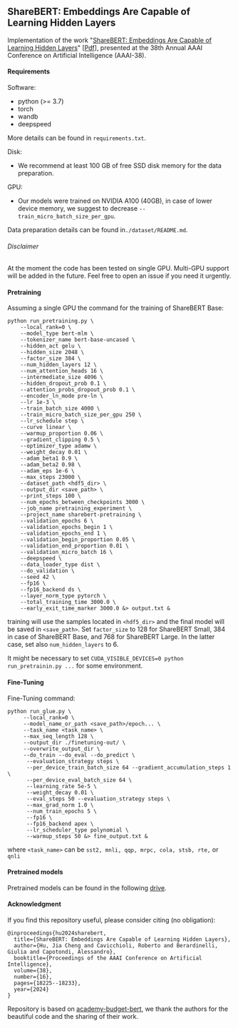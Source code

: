 ## ShareBERT: Embeddings Are Capable of Learning Hidden Layers

Implementation of the work "[ShareBERT: Embeddings Are Capable of Learning Hidden Layers](https://ojs.aaai.org/index.php/AAAI/article/view/29781])" [[Pdf](https://ojs.aaai.org/index.php/AAAI/article/view/29781/31348)],
presented at the 38th Annual AAAI Conference on Artificial Intelligence (AAAI-38).

#### Requirements

Software:
- python (>= 3.7)
- torch 
- wandb
- deepspeed

More details can be found in `requirements.txt`.

Disk:
- We recommend at least 100 GB of free SSD disk memory for the data preparation.

GPU:
- Our models were trained on NVIDIA A100 (40GB), in case of lower device memory, 
 we suggest to decrease `--train_micro_batch_size_per_gpu`.

Data preparation details can be found in`./dataset/README.md`.

###### Disclaimer
At the moment the code has been tested on single GPU. Multi-GPU support will be added in the 
future. Feel free to open an issue if you need it urgently.

#### Pretraining

Assuming a single GPU the command for the training of ShareBERT Base:
```
python run_pretraining.py \
    --local_rank=0 \
    --model_type bert-mlm \
    --tokenizer_name bert-base-uncased \
    --hidden_act gelu \
    --hidden_size 2048 \
    --factor_size 384 \
    --num_hidden_layers 12 \
    --num_attention_heads 16 \
    --intermediate_size 4096 \
    --hidden_dropout_prob 0.1 \
    --attention_probs_dropout_prob 0.1 \
    --encoder_ln_mode pre-ln \
    --lr 1e-3 \
    --train_batch_size 4000 \
    --train_micro_batch_size_per_gpu 250 \
    --lr_schedule step \
    --curve linear \
    --warmup_proportion 0.06 \
    --gradient_clipping 0.5 \
    --optimizer_type adamw \
    --weight_decay 0.01 \
    --adam_beta1 0.9 \
    --adam_beta2 0.98 \
    --adam_eps 1e-6 \
    --max_steps 23000 \
    --dataset_path <hdf5_dir> \
    --output_dir <save_path> \
    --print_steps 100 \
    --num_epochs_between_checkpoints 3000 \
    --job_name pretraining_experiment \
    --project_name sharebert-pretraining \
    --validation_epochs 6 \
    --validation_epochs_begin 1 \
    --validation_epochs_end 1 \
    --validation_begin_proportion 0.05 \
    --validation_end_proportion 0.01 \
    --validation_micro_batch 16 \
    --deepspeed \
    --data_loader_type dist \
    --do_validation \
    --seed 42 \
    --fp16 \
    --fp16_backend ds \
    --layer_norm_type pytorch \
    --total_training_time 3000.0 \
    --early_exit_time_marker 3000.0 &> output.txt &
```
training will use the samples located in `<hdf5_dir>` and the final model will be saved in `<save_path>`. 
Set `factor_size` to 128 for ShareBERT Small, 384 in case of ShareBERT Base, and 768 for ShareBERT Large.
In the latter case, set also `num_hidden_layers` to 6.

It might be necessary to set `CUDA_VISIBLE_DEVICES=0 python run_pretrainin.py ...` for some environment.

#### Fine-Tuning

Fine-Tuning command:
```
python run_glue.py \
     --local_rank=0 \
     --model_name_or_path <save_path>/epoch... \
     --task_name <task_name> \
     --max_seq_length 128 \
     --output_dir ./finetuning-out/ \
     --overwrite_output_dir \
     --do_train --do_eval --do_predict \
      --evaluation_strategy steps \
      --per_device_train_batch_size 64 --gradient_accumulation_steps 1 \
      --per_device_eval_batch_size 64 \
      --learning_rate 5e-5 \
      --weight_decay 0.01 \
      --eval_steps 50 --evaluation_strategy steps \
      --max_grad_norm 1.0 \
      --num_train_epochs 5 \
      --fp16 \
      --fp16_backend apex \
      --lr_scheduler_type polynomial \
      --warmup_steps 50 &> fine_output.txt &
```
where `<task_name>` can be `sst2, mnli, qqp, mrpc, cola, stsb, rte,` or `qnli`

#### Pretrained models

Pretrained models can be found in the following [drive](https://drive.google.com/file/d/1U36Bov_C-EjOGJmXeNqWzLw7_eEb344l/view?usp=sharing).

#### Acknowledgment

If you find this repository useful, please consider citing (no obligation):
```
@inproceedings{hu2024sharebert,
  title={ShareBERT: Embeddings Are Capable of Learning Hidden Layers},
  author={Hu, Jia Cheng and Cavicchioli, Roberto and Berardinelli, Giulia and Capotondi, Alessandro},
  booktitle={Proceedings of the AAAI Conference on Artificial Intelligence},
  volume={38},
  number={16},
  pages={18225--18233},
  year={2024}
}
```

Repository is based on [academy-budget-bert](https://github.com/IntelLabs/academic-budget-bert/),
we thank the authors for the beautiful code and the sharing of their work.